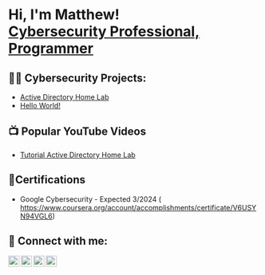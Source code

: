 <h1>Hi, I'm Matthew! <br/><a href="https://profile.indeed.com/p/matthews-rm8rq4p">Cybersecurity Professional, <a href="https://github.com/Matt87ts">Programmer</a></a></h1>

<h2>👨‍💻 Cybersecurity Projects:</h2>

  - [Active Directory Home Lab](https://github.com/Matt87ts/LABURLHERE)
  - [Hello World!](https://github.com/Matt87ts/LABURLHERE)

<h2>📺 Popular YouTube Videos</h2>

- [Tutorial Active Directory Home Lab](https://www.youtube.com/c/UCiVAQp_wmGY2N9V8Ui_WOXQ)

<h2>📄Certifications</h2>

- Google Cybersecurity - Expected 3/2024 (
https://www.coursera.org/account/accomplishments/certificate/V6USYN94VGL6)


<h2> 🤳 Connect with me:</h2>

[<img align="left" alt="MatthewSouza | YouTube" width="22px" src="https://cdn.jsdelivr.net/npm/simple-icons@v3/icons/youtube.svg" />][youtube]
[<img align="left" alt="MatthewSouza | Twitter" width="22px" src="https://cdn.jsdelivr.net/npm/simple-icons@v3/icons/twitter.svg" />][twitter]
[<img align="left" alt="MatthewSouza | LinkedIn" width="22px" src="https://cdn.jsdelivr.net/npm/simple-icons@v3/icons/linkedin.svg" />][linkedin]
[<img align="left" alt="MatthewSouza | indeed" width="22px" src="https://cdn.jsdelivr.net/npm/simple-icons@v3/icons/indeed.svg" />][indeed]

[youtube]: https://www.youtube.com/@Matt87ts
[twitter]: https://twitter.com/Matt87ts
[linkedin]: https://linkedin.com/in/
[indeed]: https://profile.indeed.com/p/matthews-rm8rq4p

<!--

Here are some ideas to get you started:

- 🔭 I’m currently working on ...
- 🌱 I’m currently learning ...
- 👯 I’m looking to collaborate on ...
- 🤔 I’m looking for help with ...
- 💬 Ask me about ...
- 📫 How to reach me: ...
- 😄 Pronouns: ...
- ⚡ Fun fact: ...
-->
